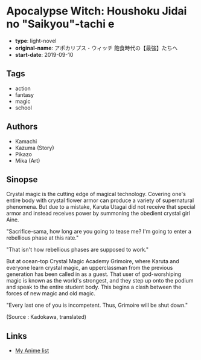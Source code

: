 # Apocalypse Witch: Houshoku Jidai no "Saikyou"-tachi e

-   **type**: light-novel
-   **original-name**: アポカリプス・ウィッチ 飽食時代の【最強】たちへ
-   **start-date**: 2019-09-10

## Tags

-   action
-   fantasy
-   magic
-   school

## Authors

-   Kamachi
-   Kazuma (Story)
-   Pikazo
-   Mika (Art)

## Sinopse

Crystal magic is the cutting edge of magical technology. Covering one's entire body with crystal flower armor can produce a variety of supernatural phenomena. But due to a mistake, Karuta Utagai did not receive that special armor and instead receives power by summoning the obedient crystal girl Aine.

"Sacrifice-sama, how long are you going to tease me? I'm going to enter a rebellious phase at this rate."

"That isn't how rebellious phases are supposed to work."

But at ocean-top Crystal Magic Academy Grimoire, where Karuta and everyone learn crystal magic, an upperclassman from the previous generation has been called in as a guest. That user of god-worshiping magic is known as the world's strongest, and they step up onto the podium and speak to the entire student body. This begins a clash between the forces of new magic and old magic.

"Every last one of you is incompetent. Thus, Grimoire will be shut down."

(Source : Kadokawa, translated)

## Links

-   [My Anime list](https://myanimelist.net/manga/122138/Apocalypse_Witch__Houshoku_Jidai_no_Saikyou-tachi_e)
